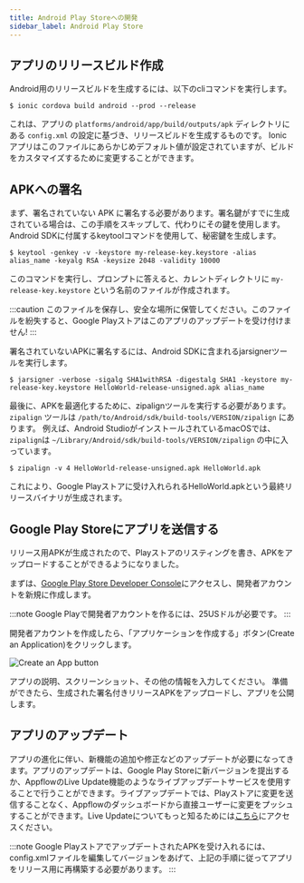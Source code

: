 ```yaml
---
title: Android Play Storeへの開発
sidebar_label: Android Play Store
---
```


<head>
  <title>Android Play Storeでのリリース: Publish Your Ionic Apps</title>
  <meta
    name="description"
    content="Ionic documentation for Android Play Store app deployment. Read about how to generate a release build and publish your Ionic apps to the Google Play Store."
  />
</head>

## アプリのリリースビルド作成

Android用のリリースビルドを生成するには、以下のcliコマンドを実行します。

```shell
$ ionic cordova build android --prod --release
```

これは、アプリの `platforms/android/app/build/outputs/apk` ディレクトリにある `config.xml` の設定に基づき、リリースビルドを生成するものです。
Ionicアプリはこのファイルにあらかじめデフォルト値が設定されていますが、ビルドをカスタマイズするために変更することができます。

## APKへの署名

まず、署名されていない APK に署名する必要があります。署名鍵がすでに生成されている場合は、この手順をスキップして、代わりにその鍵を使用します。
Android SDKに付属するkeytoolコマンドを使用して、秘密鍵を生成します。

```shell
$ keytool -genkey -v -keystore my-release-key.keystore -alias alias_name -keyalg RSA -keysize 2048 -validity 10000
```

このコマンドを実行し、プロンプトに答えると、カレントディレクトリに `my-release-key.keystore` という名前のファイルが作成されます。

:::caution
このファイルを保存し、安全な場所に保管してください。このファイルを紛失すると、Google Playストアはこのアプリのアップデートを受け付けません!
:::

署名されていないAPKに署名するには、Android SDKに含まれるjarsignerツールを実行します。

```shell
$ jarsigner -verbose -sigalg SHA1withRSA -digestalg SHA1 -keystore my-release-key.keystore HelloWorld-release-unsigned.apk alias_name
```

最後に、APKを最適化するために、zipalignツールを実行する必要があります。
`zipalign` ツールは `/path/to/Android/sdk/build-tools/VERSION/zipalign` にあります。
例えば、Android StudioがインストールされているmacOSでは、`zipalign`は `~/Library/Android/sdk/build-tools/VERSION/zipalign` の中に入っています。

```shell
$ zipalign -v 4 HelloWorld-release-unsigned.apk HelloWorld.apk
```

これにより、Google Playストアに受け入れられるHelloWorld.apkという最終リリースバイナリが生成されます。

## Google Play Storeにアプリを送信する

リリース用APKが生成されたので、Playストアのリスティングを書き、APKをアップロードすることができるようになりました。

まずは、[Google Play Store Developer Console](https://play.google.com/apps/publish)にアクセスし、開発者アカウントを新規に作成します。

:::note
Google Playで開発者アカウントを作るには、25USドルが必要です。
:::

開発者アカウントを作成したら、「アプリケーションを作成する」ボタン(Create an Application)をクリックします。

![Create an App button](/img/publishing/newAppGPlay.png)

アプリの説明、スクリーンショット、その他の情報を入力してください。
準備ができたら、生成された署名付きリリースAPKをアップロードし、アプリを公開します。

## アプリのアップデート

アプリの進化に伴い、新機能の追加や修正などのアップデートが必要になってきます。アプリのアップデートは、Google Play Storeに新バージョンを提出するか、AppflowのLive Update機能のようなライブアップデートサービスを使用することで行うことができます。ライブアップデートでは、Playストアに変更を送信することなく、Appflowのダッシュボードから直接ユーザーに変更をプッシュすることができます。Live Updateについてもっと知るためには<a href="https://ionic.io/docs/appflow/deploy/intro" target="_blank">こちら</a>にアクセスください。

:::note
Google PlayストアでアップデートされたAPKを受け入れるには、config.xmlファイルを編集してバージョンをあげて、上記の手順に従ってアプリをリリース用に再構築する必要があります。
:::
